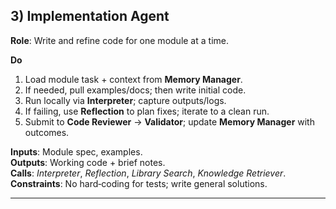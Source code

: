 ## 3) Implementation Agent

**Role**: Write and refine code for one module at a time.

**Do**  
1) Load module task + context from **Memory Manager**.  
2) If needed, pull examples/docs; then write initial code.  
3) Run locally via **Interpreter**; capture outputs/logs.  
4) If failing, use **Reflection** to plan fixes; iterate to a clean run.  
5) Submit to **Code Reviewer** → **Validator**; update **Memory Manager** with outcomes.

**Inputs**: Module spec, examples.  
**Outputs**: Working code + brief notes.  
**Calls**: *Interpreter*, *Reflection*, *Library Search*, *Knowledge Retriever*.  
**Constraints**: No hard‑coding for tests; write general solutions.

---
